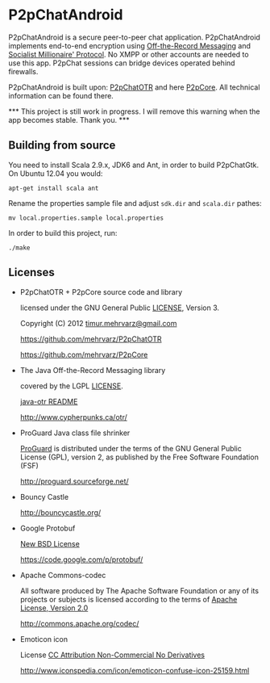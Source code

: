P2pChatAndroid
==============

P2pChatAndroid is a secure peer-to-peer chat application. P2pChatAndroid implements end-to-end encryption using [Off-the-Record Messaging](http://de.wikipedia.org/wiki/Off-the-Record_Messaging) and [Socialist Millionaire' Protocol](http://en.wikipedia.org/wiki/Socialist_millionaire). No XMPP or other accounts are needed to use this app. P2pChat sessions can bridge devices operated behind firewalls.

P2pChatAndroid is built upon: [P2pChatOTR](https://github.com/mehrvarz/P2pChatOTR#p2pchatotr) and here [P2pCore](https://github.com/mehrvarz/P2pCore#p2pcore---a-portable-peer-to-peer-framework). All technical information can be found there.

*** This project is still work in progress. I will remove this warning when the app becomes stable. Thank you. ***


Building from source
--------------------

You need to install Scala 2.9.x, JDK6 and Ant, in order to build P2pChatGtk. On Ubuntu 12.04 you would:

    apt-get install scala ant

Rename the properties sample file and adjust `sdk.dir` and `scala.dir` pathes:

    mv local.properties.sample local.properties

In order to build this project, run:

    ./make


Licenses
--------

- P2pChatOTR + P2pCore source code and library

  licensed under the GNU General Public [LICENSE](P2pChatOTR/blob/master/licenses/LICENSE), Version 3.

  Copyright (C) 2012 timur.mehrvarz@gmail.com

  https://github.com/mehrvarz/P2pChatOTR

  https://github.com/mehrvarz/P2pCore

- The Java Off-the-Record Messaging library

  covered by the LGPL [LICENSE](P2pChatOTR/blob/master/licenses/java-otr/COPYING).

  [java-otr README](P2pChatOTR/blob/master/licenses/java-otr/README)

  http://www.cypherpunks.ca/otr/

- ProGuard Java class file shrinker

  [ProGuard](http://proguard.sourceforge.net/license.html) is distributed under the terms of the GNU General Public License (GPL), version 2, as published by the Free Software Foundation (FSF)

  http://proguard.sourceforge.net/
  
- Bouncy Castle 

  http://bouncycastle.org/

- Google Protobuf 

  [New BSD License](http://www.opensource.org/licenses/bsd-license.php)

  https://code.google.com/p/protobuf/

- Apache Commons-codec 

  All software produced by The Apache Software Foundation or any of its projects or subjects is licensed according to the terms of [Apache License, Version 2.0](http://www.apache.org/licenses/)

  http://commons.apache.org/codec/

- Emoticon icon

  License [CC Attribution Non-Commercial No Derivatives](http://creativecommons.org/licenses/by-nc-nd/3.0)

  http://www.iconspedia.com/icon/emoticon-confuse-icon-25159.html

